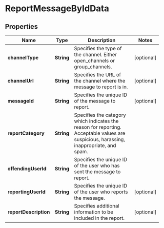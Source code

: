 

# ReportMessageByIdData


## Properties

Name | Type | Description | Notes
------------ | ------------- | ------------- | -------------
**channelType** | **String** | Specifies the type of the channel. Either open_channels or group_channels. |  [optional]
**channelUrl** | **String** | Specifies the URL of the channel where the message to report is in. |  [optional]
**messageId** | **String** | Specifies the unique ID of the message to report. |  [optional]
**reportCategory** | **String** | Specifies the category which indicates the reason for reporting. Acceptable values are suspicious, harassing, inappropriate, and spam. | 
**offendingUserId** | **String** | Specifies the unique ID of the user who has sent the message to report. | 
**reportingUserId** | **String** | Specifies the unique ID of the user who reports the message. |  [optional]
**reportDescription** | **String** | Specifies additional information to be included in the report. |  [optional]



